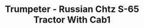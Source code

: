 ---
layout: product
title: "Trumpeter - Russian Chtz S-65 Tractor With Cab1"
price: "4200" 
desc: "N/A"
img_path: "/assets/img/TRU05539.webp"
brand: "N/A"
available: false
special_offer: false
new: false
soon: false
cat: "010000"
subcat: "013400"
subsubcat: "0N/A"
sifra: "TRU05539"
popular: false
spec: false
---